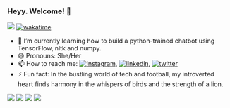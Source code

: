 ### Heyy. Welcome! 👋
![](https://komarev.com/ghpvc/?username=Mumbi69)
[![wakatime](https://wakatime.com/badge/user/914db0e9-c577-4429-87dd-e1380f3846fa.svg)](https://wakatime.com/dashboard)
<!-- <a href="#" width="20%"> -->

<!--
**Mumbi69/Mumbi69** is a ✨ _special_ ✨ repository because its `README.md` (this file) appears on your GitHub profile.

Here are some ideas to get you started:

- 🔭 I’m currently working on ...
- 🌱 I’m currently learning ...
- 👯 I’m looking to collaborate on ...
- 🤔 I’m looking for help with ...
- 💬 Ask me about ...
- 📫 How to reach me: ...
- 😄 Pronouns: ...
- ⚡ Fun fact: ...
-->

- 🌱 I’m currently learning how to build a python-trained chatbot using TensorFlow, nltk and numpy.
- 😄 Pronouns: She/Her
- 📫 How to reach me: [![Instagram](https://img.shields.io/badge/Instagram-E4405F?style=for-the-badge&logo=instagram&logoColor=white)](https://instagram.com/iammumbi__?igshid=OGQ5ZDc2ODk2ZA==), [![linkedin](https://img.shields.io/badge/linkedin-0A66C2?style=for-the-badge&logo=linkedin&logoColor=white)](https://www.linkedin.com/in/winfred-mumbi-7aa16a235), [![twitter](https://img.shields.io/badge/twitter-1DA1F2?style=for-the-badge&logo=twitter&logoColor=white)](https://twitter.com/Mumbi_Win)
- ⚡ Fun fact: In the bustling world of tech and football, my introverted heart finds harmony in the whispers of birds and the strength of a lion.

<a href="" ><img src="https://img.shields.io/badge/Python-3776AB?style=for-the-badge&logo=python&logoColor=white" /></a>
<a href="" ><img src="https://img.shields.io/badge/HTML5-E34F26?style=for-the-badge&logo=html5&logoColor=white" /></a>
<a href="" ><img src="https://img.shields.io/badge/MySQL-00000F?style=for-the-badge&logo=mysql&logoColor=white" /></a>
<a href="" ><img src="https://img.shields.io/badge/Linux-FCC624?style=for-the-badge&logo=linux&logoColor=black" /></a>
